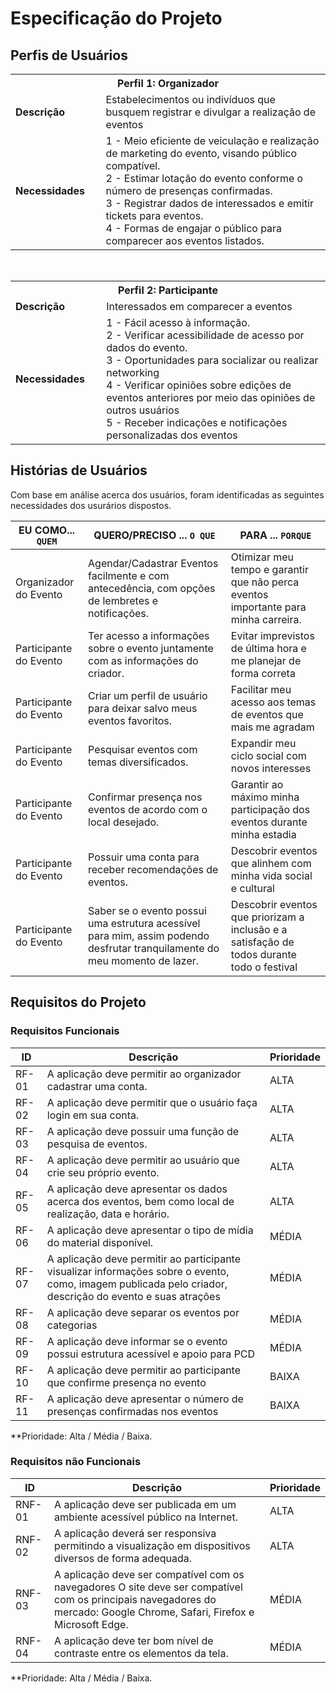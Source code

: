 # Especificação do Projeto

## Perfis de Usuários

<table>
<tbody>
<tr align=center>
<th colspan="2">Perfil 1: Organizador</th>
</tr>
<tr>
<td width="150px"><b>Descrição</b></td>
<td width="600px">Estabelecimentos ou indivíduos que busquem registrar e divulgar a
realização de eventos
</td>
</tr>
<tr>
<td><b>Necessidades</b></td>
<td>
1 - Meio eficiente de veiculação e realização de marketing do evento,
visando público compatível. <br>
2 - Estimar lotação do evento conforme o número de
presenças confirmadas. <br>
3 - Registrar dados de interessados e emitir tickets para eventos. <br>
4 - Formas de engajar o público para comparecer aos eventos
listados.
</td>
</tr>
</tbody>
</table>

<br>

<table>
<tbody>
<tr align=center>
<th colspan="2">Perfil 2: Participante</th>
</tr>
<tr>
<td width="150px"><b>Descrição</b></td>
<td width="600px"> Interessados em comparecer a eventos
</td>
</tr>
<tr>
<td><b>Necessidades</b></td>
<td>
1 - Fácil acesso à informação. <br>
2 - Verificar acessibilidade de acesso por dados do evento. <br>
3 - Oportunidades para socializar ou realizar networking <br>
4 - Verificar opiniões sobre edições de eventos anteriores por meio das opiniões de
outros usuários <br>
5 - Receber indicações e notificações personalizadas dos eventos

</td>
</tr>
</tbody>
</table>

## Histórias de Usuários

Com base em análise acerca dos usuários, foram identificadas as seguintes necessidades dos usurários dispostos.

| EU COMO... `QUEM`      | QUERO/PRECISO ... `O QUE`                                                                                                  | PARA ... `PORQUE`                                                                          |
|------------------------|----------------------------------------------------------------------------------------------------------------------------|--------------------------------------------------------------------------------------------|
| Organizador do Evento  | Agendar/Cadastrar Eventos facilmente e com antecedência, com opções de lembretes e notificações.                           | Otimizar meu tempo e garantir que não perca eventos importante para minha carreira.        |
| Participante do Evento | Ter acesso a informações sobre o evento juntamente com as informações do criador.                                          | Evitar imprevistos de última hora e me planejar de forma correta                           |
| Participante do Evento | Criar um perfil de usuário para deixar salvo meus eventos favoritos.                                                       | Facilitar meu acesso aos temas de eventos que mais me agradam                              |
| Participante do Evento | Pesquisar eventos com temas diversificados.                                                                                | Expandir meu ciclo social com novos interesses                                             |
| Participante do Evento | Confirmar presença nos eventos de acordo com o local desejado.                                                             | Garantir ao máximo minha participação dos eventos durante minha estadia                    |
| Participante do Evento | Possuir uma conta para receber recomendações de eventos.                                                                   | Descobrir eventos que alinhem com minha vida social e cultural                             |
| Participante do Evento | Saber se o evento possui uma estrutura acessível para mim, assim podendo desfrutar tranquilamente do meu momento de lazer. | Descobrir eventos que priorizam a inclusão e a satisfação de todos durante todo o festival |
## Requisitos do Projeto


### Requisitos Funcionais



| ID    | Descrição                                                                                                                                                 | Prioridade |
|-------|-----------------------------------------------------------------------------------------------------------------------------------------------------------|------------|
| RF-01 | A aplicação deve permitir ao organizador cadastrar uma conta.                                                                                             | ALTA       | 
| RF-02 | A aplicação deve permitir que o usuário faça login em sua conta.                                                                                          | ALTA       |
| RF-03 | A aplicação deve possuir uma função de pesquisa de eventos.                                                                                               | ALTA       |
| RF-04 | A aplicação deve permitir ao usuário que crie seu próprio evento.                                                                                         | ALTA       |
| RF-05 | A aplicação deve apresentar os dados acerca dos eventos, bem como local de realização, data e horário.                                                    | ALTA       |
| RF-06 | A aplicação deve apresentar o tipo de mídia do material disponível.                                                                                       | MÉDIA      |
| RF-07 | A aplicação deve permitir ao participante visualizar informações sobre o evento, como, imagem publicada pelo criador, descrição do evento e suas atrações | MÉDIA      |
| RF-08 | A aplicação deve separar os eventos por categorias                                                                                                        | MÉDIA      |
| RF-09 | A aplicação deve informar se o evento possui estrutura acessível e apoio para PCD                                                                         | MÉDIA      |
| RF-10 | A aplicação deve permitir ao participante que confirme presença no evento                                                                                 | BAIXA      |
| RF-11 | A aplicação deve apresentar o número de presenças confirmadas nos eventos                                                                                 | BAIXA      |


**Prioridade: Alta / Média / Baixa. 

### Requisitos não Funcionais



| ID     | Descrição                                                                                                                                                                | Prioridade |
|--------|--------------------------------------------------------------------------------------------------------------------------------------------------------------------------|------------|
| RNF-01 | A aplicação deve ser publicada em um ambiente acessível público na Internet.                                                                                             | ALTA       | 
| RNF-02 | A aplicação deverá ser responsiva permitindo a visualização em dispositivos diversos de forma adequada.                                                                  | ALTA       | 
| RNF-03 | A aplicação deve ser compatível com os navegadores O site deve ser compatível com os principais navegadores do mercado: Google Chrome, Safari, Firefox e Microsoft Edge. | MÉDIA      | 
| RNF-04 | A aplicação deve ter bom nível de contraste entre os elementos da tela.                                                                                                  | MÉDIA      | 


**Prioridade: Alta / Média / Baixa. 

